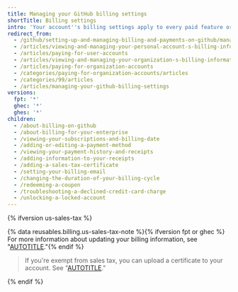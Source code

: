 ```yaml
---
title: Managing your GitHub billing settings
shortTitle: Billing settings
intro: 'Your account''s billing settings apply to every paid feature or product you add to the account. You can manage settings like your payment method, billing cycle, and billing email. You can also view billing information such as your subscription, billing date, payment history, and past receipts.'
redirect_from:
  - /github/setting-up-and-managing-billing-and-payments-on-github/managing-your-github-billing-settings
  - /articles/viewing-and-managing-your-personal-account-s-billing-information
  - /articles/paying-for-user-accounts
  - /articles/viewing-and-managing-your-organization-s-billing-information
  - /articles/paying-for-organization-accounts
  - /categories/paying-for-organization-accounts/articles
  - /categories/99/articles
  - /articles/managing-your-github-billing-settings
versions:
  fpt: '*'
  ghec: '*'
  ghes: '*'
children:
  - /about-billing-on-github
  - /about-billing-for-your-enterprise
  - /viewing-your-subscriptions-and-billing-date
  - /adding-or-editing-a-payment-method
  - /viewing-your-payment-history-and-receipts
  - /adding-information-to-your-receipts
  - /adding-a-sales-tax-certificate
  - /setting-your-billing-email
  - /changing-the-duration-of-your-billing-cycle
  - /redeeming-a-coupon
  - /troubleshooting-a-declined-credit-card-charge
  - /unlocking-a-locked-account
---
```


{% ifversion us-sales-tax %}

{% data reusables.billing.us-sales-tax-note %}{% ifversion fpt or ghec %} For more information about updating your billing information, see "[AUTOTITLE](/billing/managing-your-github-billing-settings/adding-or-editing-a-payment-method)."{% endif %}
>
>If you're exempt from sales tax, you can upload a certificate to your account. See "[AUTOTITLE](/billing/managing-your-github-billing-settings/adding-a-sales-tax-certificate)."

{% endif %}
